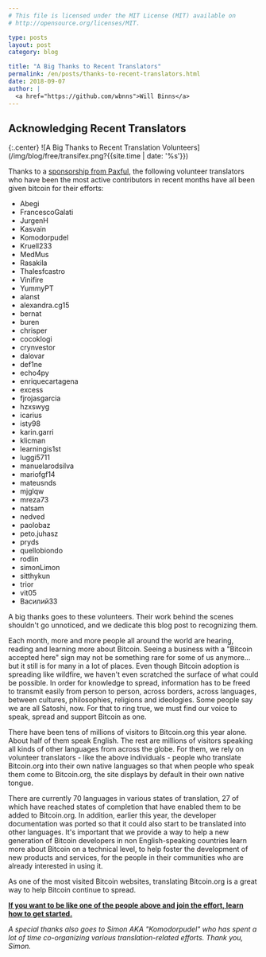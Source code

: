 ```yaml
---
# This file is licensed under the MIT License (MIT) available on
# http://opensource.org/licenses/MIT.

type: posts
layout: post
category: blog

title: "A Big Thanks to Recent Translators"
permalink: /en/posts/thanks-to-recent-translators.html
date: 2018-09-07
author: |
  <a href="https://github.com/wbnns">Will Binns</a>
---
```

## Acknowledging Recent Translators

{:.center}
![A Big Thanks to Recent Translation Volunteers](/img/blog/free/transifex.png?{{site.time | date: '%s'}})

Thanks to a [sponsorship from Paxful](https://bitcoin.org/en/posts/new-supporting-sponsorship-from-paxful),
the following volunteer translators who have been the most active contributors
in recent months have all been given bitcoin for their efforts:

* Abegi
* FrancescoGalati
* JurgenH
* Kasvain
* Komodorpudel
* Kruell233
* MedMus
* Rasakila
* Thalesfcastro
* Vinifire
* YummyPT
* alanst
* alexandra.cg15
* bernat
* buren
* chrisper
* cocoklogi
* crynvestor
* dalovar
* def1ne
* echo4py
* enriquecartagena
* excess
* fjrojasgarcia
* hzxswyg
* icarius
* isty98
* karin.garri
* klicman
* learningis1st
* luggi5711
* manuelarodsilva
* mariofgf14
* mateusnds
* mjglqw
* mreza73
* natsam
* nedved
* paolobaz
* peto.juhasz
* pryds
* quellobiondo
* rodlin
* simonLimon
* sitthykun
* trior
* vit05
* Василий33

A big thanks goes to these volunteers. Their work behind the scenes shouldn't
go unnoticed, and we dedicate this blog post to recognizing them.

Each month, more and more people all around the world are hearing, reading and
learning more about Bitcoin. Seeing a business with a "Bitcoin accepted here"
sign may not be something rare for some of us anymore... but it still is for
many in a lot of places. Even though Bitcoin adoption is spreading like
wildfire, we haven't even scratched the surface of what could be possible. In
order for knowledge to spread, information has to be freed to transmit easily
from person to person, across borders, across languages, between cultures,
philosophies, religions and ideologies. Some people say we are all Satoshi,
now. For that to ring true, we must find our voice to speak, spread and support
Bitcoin as one.

There have been tens of millions of visitors to Bitcoin.org this year alone.
About half of them speak English. The rest are millions of visitors
speaking all kinds of other languages from across the globe. For them, we rely
on volunteer translators - like the above individuals - people who translate
Bitcoin.org into their own native languages so that when people who speak them
come to Bitcoin.org, the site displays by default in their own native tongue.

There are currently 70 languages in various states of translation, 27 of which
have reached states of completion that have enabled them to be added to
Bitcoin.org. In addition, earlier this year, the developer documentation was
ported so that it could also start to be translated into other languages. It's
important that we provide a way to help a new generation of Bitcoin developers
in non English-speaking countries learn more about Bitcoin on a technical
level, to help foster the development of new products and services, for the
people in their communities who are already interested in using it.

As one of the most visited Bitcoin websites, translating Bitcoin.org is a great
way to help Bitcoin continue to spread.

[__If you want to be like one of the people above and join the effort, learn how to get started.__](https://github.com/bitcoin-dot-org/bitcoin.org/blob/master/docs/assisting-with-translations.md#getting-started-with-the-translation-team)

_A special thanks also goes to Simon AKA "Komodorpudel" who has spent a lot of
time co-organizing various translation-related efforts. Thank you, Simon._
